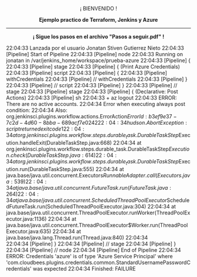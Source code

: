 <p align="center">¡ BIENVENIDO !</p>
<p align="center"><b>Ejemplo practico de Terraform, Jenkins y Azure</b></p>
<hr>
<p align="center"><b>¡ Sigue los pasos en el archivo "Pasos a seguir.pdf" !</b></p>

22:04:33  Lanzada por el usuario Jonatan Stiven Gutierrez Nieto
22:04:33  [Pipeline] Start of Pipeline
22:04:33  [Pipeline] node
22:04:33  Running on jonatan in /var/jenkins_home/workspace/prueba-azure
22:04:33  [Pipeline] {
22:04:33  [Pipeline] stage
22:04:33  [Pipeline] { (Print Azure Credentials)
22:04:33  [Pipeline] script
22:04:33  [Pipeline] {
22:04:33  [Pipeline] withCredentials
22:04:33  [Pipeline] // withCredentials
22:04:33  [Pipeline] }
22:04:33  [Pipeline] // script
22:04:33  [Pipeline] }
22:04:33  [Pipeline] // stage
22:04:33  [Pipeline] stage
22:04:33  [Pipeline] { (Declarative: Post Actions)
22:04:33  [Pipeline] sh
22:04:33  + az logout
22:04:33  ERROR: There are no active accounts.
22:04:34  Error when executing always post condition:
22:04:34  Also:   org.jenkinsci.plugins.workflow.actions.ErrorAction$ErrorId: b3ef9e37-7c2d-4d60-8bba-689acf7e0242
22:04:34  hudson.AbortException: script returned exit code 1
22:04:34  	at org.jenkinsci.plugins.workflow.steps.durable_task.DurableTaskStep$Execution.handleExit(DurableTaskStep.java:668)
22:04:34  	at org.jenkinsci.plugins.workflow.steps.durable_task.DurableTaskStep$Execution.check(DurableTaskStep.java:614)
22:04:34  	at org.jenkinsci.plugins.workflow.steps.durable_task.DurableTaskStep$Execution.run(DurableTaskStep.java:555)
22:04:34  	at java.base/java.util.concurrent.Executors$RunnableAdapter.call(Executors.java:539)
22:04:34  	at java.base/java.util.concurrent.FutureTask.run(FutureTask.java:264)
22:04:34  	at java.base/java.util.concurrent.ScheduledThreadPoolExecutor$ScheduledFutureTask.run(ScheduledThreadPoolExecutor.java:304)
22:04:34  	at java.base/java.util.concurrent.ThreadPoolExecutor.runWorker(ThreadPoolExecutor.java:1136)
22:04:34  	at java.base/java.util.concurrent.ThreadPoolExecutor$Worker.run(ThreadPoolExecutor.java:635)
22:04:34  	at java.base/java.lang.Thread.run(Thread.java:840)
22:04:34  
22:04:34  [Pipeline] }
22:04:34  [Pipeline] // stage
22:04:34  [Pipeline] }
22:04:34  [Pipeline] // node
22:04:34  [Pipeline] End of Pipeline
22:04:34  ERROR: Credentials 'azure' is of type 'Azure Service Principal' where 'com.cloudbees.plugins.credentials.common.StandardUsernamePasswordCredentials' was expected
22:04:34  Finished: FAILURE
